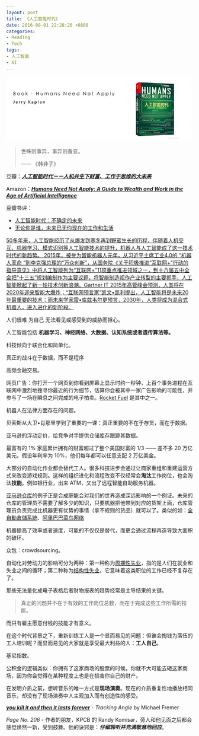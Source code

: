 ```yaml
---
layout: post
title: 《人工智能时代》
date: 2016-08-01 22:28:20 +0800
categories:
- Reading
- Tech
tags:
- 人工智能
- AI
---
```


![book-Humans-Need-Not-Apply](/uploads/books/book-Humans-Need-Not-Apply.png)

<blockquote class="blockquote-center">
世殊则事异，事异则备变。
<p> —— 《韩非子》</p>
</blockquote>

<!-- more -->


豆瓣：[***人工智能时代－－人机共生下财富、工作于思维的大未来***](https://book.douban.com/subject/26776547/)

Amazon：[***Humans Need Not Apply: A Guide to Wealth and Work in the Age of Artificial Intelligence***](https://www.amazon.com/Humans-Need-Not-Apply-Intelligence-ebook/dp/B0106O2RNC/ref=sr_1_1?ie=UTF8&qid=1470062715&sr=8-1&keywords=humans+needs+not+apply)

豆瓣书评：

- [人工智能时代：不确定的未来](https://book.douban.com/review/7939236/)
- [无论你是谁，未来已无你现在的工作和生活](https://book.douban.com/review/7911466/)


[50多年来，人工智能经历了从爆发到寒冬再到野蛮生长的历程，伴随着人机交互、机器学习、模式识别等人工智能技术的提升，机器人与人工智能成了这一技术时代的新趋势。
2015年，被誉为智能机器人元年，从习近平主席工业4.0的 “机器人革命 ”到李克强总理的“万众创新”，从国务院《关于积极推进“互联网+”行动的指导意见》中将人工智能列为“互联网+”11项重点推进领域之一，到十八届五中全会把“十三五”规划编制作为主要议题，将智能制造视作产业转型的主要抓手，人工智能掀起了新一轮技术创新浪潮。Gartner IT 2015年高管峰会预测，人类将在2020年迎来智能大爆炸；“互联网预言家”凯文•凯利提出，人工智能将是未来20年最重要的技术；而未来学家雷•库兹韦尔更预言，2030年，人类将成为混合式机器人，进入进化的新阶段。](https://book.douban.com/reading/36504746/)


人们很难 为自己 无法看见或感受到的威胁而担心。

人工智能包括 **机器学习、神经网络、大数据、认知系统或者遗传算法等。**

科技倾向于联合化和简单化。

真正的战斗在于数据，而不是程序

高频金融交易。

网页广告：你打开一个网页到你看到屏幕上显示时约一秒钟，上百个事务进程在互联网中激烈地搜寻你最近的行为细节，估算你会被其中一家广告影响的可能性，并参与了一场在瞬息之间完成的电子拍卖。[Rocket Fuel](http://rocketfuel.com/) 是其中之一。

机器人在法律方面存在的问题。

贝索斯从大卫•肖那里学到了重要的一课：真正重要的不在于存货，而在于数据。

亚马逊的浮动定价，给竞争对手提供仓储库存跟踪其数据。

最富有的 1% 家庭累计拥有的财富超过了整个美国财富的 1/3 —— 差不多 20 万亿美元。假设年利率为 10%，他们每年都可以任意支配 2 万亿美金。

大部分的自动化作业都会替代工人。很多科技进步会通过让商家重组和重建运营方式来改变游戏规则。这样的组织进化和流程改变不仅经常会**淘汰**工作岗位，也会淘汰**技能**。例如银行业，出来 ATM，又出了远程智能自助服务机器。

[亚马逊仓库](https://www.youtube.com/watch?v=DnoomIY-Rlw)的例子正是合成职能会对我们的世界造成深远影响的一个例证。未来的仓库的管理员不需要了解多少的知识，只要机器把他带到对应的货架上面，仓库管理员负责完成比机器更有优势的事情（拿不规则的货品）就可以了。类似的如：[全自動倉儲系統](https://www.youtube.com/watch?v=FV1kPGKRVvQ)、[阿里巴巴菜鸟网络](http://)

机器提高了效率或者速度，可能的不仅仅是替代，而更会通过流程再造导致大面积的破环。

众包：crowdsourcing。

自动化对劳动力的影响可分为两种：第一种称为[周期性失业](http://wiki.mbalib.com/wiki/%E5%91%A8%E6%9C%9F%E6%80%A7%E5%A4%B1%E4%B8%9A)，指的是人们在就业和失业之间的循环；第二种称为[结构性失业](http://wiki.mbalib.com/wiki/%E7%BB%93%E6%9E%84%E6%80%A7%E5%A4%B1%E4%B8%9A)，它意味着这类职位的工作已经不复存在了。

那些无法量化成电子表格后者财物报表的趋势经常是主导结果的关键。


<blockquote class="blockquote-center">
真正的问题并不在于有效的工作岗位总数，而在于完成这些工作所需的技能。
</blockquote>

而只有雇主愿意付钱的技能才有意义。

在这个时代背景之下，重新训练工人是一个显而易见的问题：但谁会掏钱为落伍的工人培训呢？而显而易见的大家就是享受最大利益的人：**工人自己**。

基尼指数。

公积金的逻辑类似：你拥有了这家商场的股票的时候，你就不大可能去砸这家商场，因为你会觉得在某种程度上也是在损害你自己的财产。

在发明介质之前，想听音乐的唯一方式是**现场演奏**。现在的介质重复性地播放相同音乐，却没有了现场演奏中人主观加入而有创造性的感受。

[***you kill it and then it lasts forever***](http://www.analogplanet.com/content/analog-corner-analog-planet-1#xkM6YAPI4lq8A4wv.97) - *Tracking Angle* by Michael Fremer

*Page No. 206* - 作者的朋友，KPCB 的 Randy Komisar，旁人和他见面之后都会感觉焕然一新，受到鼓舞。他的诀窍是：***仔细聆听并充满敬意地回应***。








